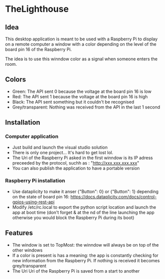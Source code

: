 # TheLighthouse

## Idea

This desktop application is meant to be used with a Raspberry Pi to display on a remote computer a window with a color depending on the level of the board pin 16 of the Raspberry Pi.

The idea is to use this winndow color as a signal when someone enters the room.

## Colors

- Green: The API sent 0 because the voltage at the board pin 16 is low
- Red: The API sent 1 because the voltage at the board pin 16 is high
- Black: The API sent something but it couldn't be recognised
- Grey/transparent: Nothing was received from the API in the last 1 second

## Installation 

### Computer application

- Just build and launch the visual studio solution
- There is only one project... It's hard to get lost lol.
- The Uri of the Raspberry Pi asked in the first winndow is its IP adress preceeded by the protocol, suchh as : "http://xxx.xxx.xxx.xxx"
- You can also publish the application to have a portable version

### Raspberry Pi installation

- Use dataplicity to make it anser {"Button": 0} or {"Button": 1} depending on the state of board pin 16: https://docs.dataplicity.com/docs/control-gpios-using-rest-api
- Modify /etc/rc.local to export the python script location and launch the app at boot time (don't forget & at the nd of the line launching the app otherwise you would block the Raspberry Pi during its boot)

## Features

- The window is set to TopMost: the winndow will always be on top of the other windows
- If a color is present is has a meaning: the app is constantly checking for new information from the Raspberry Pi. If nothing is received it becomes grey/transparent
- The Uri Uri of the Raspberry Pi is saved from a start to another
